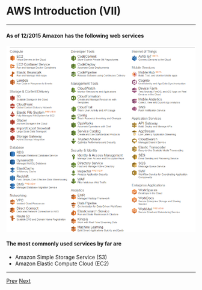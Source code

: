 # AWS Introduction (VII)
***

#### As of 12/2015 Amazon has the following web services
![Alt text](https://github.com/AustinCerny/CSCI582_Presentation4/blob/master/Capture1.PNG)

#### The most commonly used services by far are
* Amazon Simple Storage Service (S3)
* Amazon Elastic Compute Cloud (EC2)


*** 

[Prev](https://github.com/AustinCerny/CSCI582_Presentation4/blob/master/slide08.md)
[Next](https://github.com/AustinCerny/CSCI582_Presentation4/blob/master/slide10.md)

